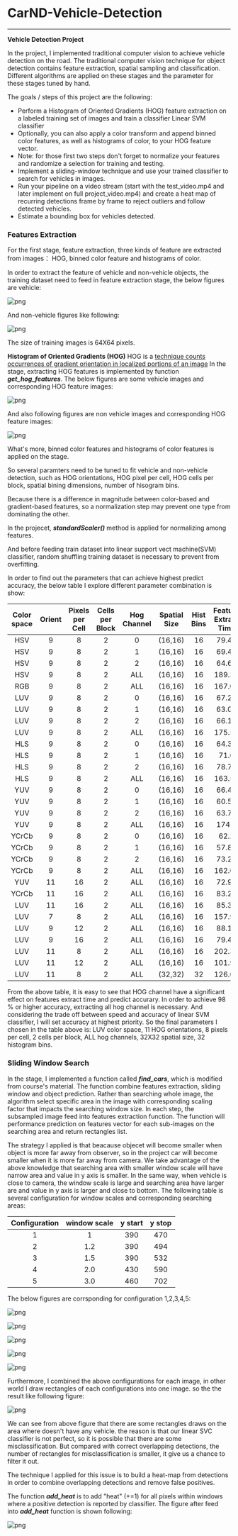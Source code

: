 # CarND-Vehicle-Detection


---

**Vehicle Detection Project**

In the project, I implemented traditional computer vision to achieve vehicle detection on the road. The traditional computer vision technique for object
detection contains feature extraction, spatial sampling and classification. Different algorithms are applied on these stages and the parameter
for these stages tuned by hand.

The goals / steps of this project are the following:

* Perform a Histogram of Oriented Gradients (HOG) feature extraction on a labeled training set of images and train a classifier Linear SVM classifier
* Optionally, you can also apply a color transform and append binned color features, as well as histograms of color, to your HOG feature vector. 
* Note: for those first two steps don't forget to normalize your features and randomize a selection for training and testing.
* Implement a sliding-window technique and use your trained classifier to search for vehicles in images.
* Run your pipeline on a video stream (start with the test_video.mp4 and later implement on full project_video.mp4) and create a heat map of recurring detections frame by frame to reject outliers and follow detected vehicles.
* Estimate a bounding box for vehicles detected.



### Features Extraction 

For the first stage, feature extraction, three kinds of feature are extracted from images： HOG, binned color feature and histograms of color.

In order to extract the feature of vehicle and non-vehicle objects, the training dataset need to feed in feature extraction stage, the below figures are vehicle:

![png](Figures/Vehicle_examples.png)

And non-vehicle figures like following:

![png](Figures/non_Vehicle_examples.png)

The size of training images is 64X64 pixels. 

**Histogram of Oriented Gradients (HOG)**
HOG is a [technique counts occurrences of gradient orientation in localized portions of an image](https://en.wikipedia.org/wiki/Histogram_of_oriented_gradients)
In the stage, extracting HOG features is implemented by function **_get_hog_features_**. The below figures are some vehicle images and corresponding HOG feature images:

![png](Figures/Vehicle_hog.png)

And also following figures are non vehicle images and corresponding HOG feature images:

![png](Figures/non_Vehicle_hog.png)

What's more, binned color features and histograms of color features is applied on the stage. 

So several paramters need to be tuned to fit vehicle and non-vehicle detection, such as HOG orientations, HOG pixel per cell, HOG cells per block, spatial bining dimensions, number of hisogram bins. 

Because there is a difference in magnitude between color-based and gradient-based features, so a normalization step may prevent one type from dominating the other. 

In the projecet, **_standardScaler()_** method is applied for normalizing among features.

And before feeding train dataset into linear support vect machine(SVM) classifier, random shuffling training dataset is necessary to prevent from overfitting.

In order to find out the parameters that can achieve highest predict accuracy, the below table I explore different parameter combination is show:

|Color space|Orient|Pixels per Cell|Cells per Block|Hog Channel|Spatial Size|Hist Bins|Feature Extract Time|Train Time|Accuracy|
|:---------:|:-----:|:-----------:|:-------------:|:---------:|:----------:|:-------:|:------------------:|:------:|:---------:|
| HSV   |   9 |  8  |   2  | 0  | (16,16) | 16  |79.47|12.55|95.16|
| HSV   |   9 |  8  |   2  | 1  | (16,16) | 16  |69.47|10.31|96.42|
| HSV   |   9 |  8  |   2  | 2  | (16,16) | 16  |64.69|13.54|96.03|
| HSV   |   9 |  8  |   2  | ALL| (16,16) | 16  |189.34|23.78|97.49|
| RGB   |   9 |  8  |   2  | ALL| (16,16) | 16  |167.07|40,72|95.41|
| LUV   |   9 |  8  |   2  | 0  | (16,16) | 16  |67.25|11.6|96.11|
| LUV   |   9 |  8  |   2  | 1  | (16,16) | 16  |63.09|13.84|96.65|
| LUV   |   9 |  8  |   2  | 2  | (16,16) | 16  |66.19|16.57|95.52|
| LUV   |   9 |  8  |   2  | ALL| (16,16) | 16  |175.58|26.49|97.78|
| HLS   |   9 |  8  |   2  | 0  | (16,16) | 16  |64.36|12.31|95.5|
| HLS   |   9 |  8  |   2  | 1  | (16,16) | 16  |71.6|11.65|96.09|
| HLS   |   9 |  8  |   2  | 2  | (16,16) | 16  |78.79|11.92|95.05|
| HLS   |   9 |  8  |   2  | ALL| (16,16) | 16  |163.53|32.34|97.38|
| YUV   |   9 |  8  |   2  | 0  | (16,16) | 16  |66.41|15.66|95.5|
| YUV   |   9 |  8  |   2  | 1  | (16,16) | 16  |60.54|12.85|95.78|
| YUV   |   9 |  8  |   2  | 2  | (16,16) | 16  |63.72|17.4|93.38|
| YUV   |   9 |  8  |   2  | ALL| (16,16) | 16  |174.7|32.4|97.72|
| YCrCb |   9 |  8  |   2  | 0  | (16,16) | 16  |62.2|15.51|95.38|
| YCrCb |   9 |  8  |   2  | 1  | (16,16) | 16  |57.88|12.58|95.75|
| YCrCb |   9 |  8  |   2  | 2  | (16,16) | 16  |73.25|15.41|94.14|
| YCrCb |   9 |  8  |   2  | ALL| (16,16) | 16  |162.03|27.14|97.89|
| YUV   |  11 |  16 |   2  | ALL| (16,16) | 16  |72.99|7.03|97.72|
| YCrCb |  11 |  16 |   2  | ALL| (16,16) | 16  |83.25|8.17|97.75|
| LUV   |  11 |  16 |   2  | ALL| (16,16) | 16  |85.34|6.38|98.28|
| LUV   |   7 |  8  |   2  | ALL| (16,16) | 16  |157.97|22.79|98.23|
| LUV   |   9 |  12 |   2  | ALL| (16,16) | 16  |88.15|11.23|98.09|
| LUV   |   9 |  16 |   2  | ALL| (16,16) | 16  |79.45|5.48|97.8|
| LUV   |  11 |  8  |   2  | ALL| (16,16) | 16  |202.36|35.89|98.24|
| LUV   |  11 |  12 |   2  | ALL| (16,16) | 16  |101.96|10.62|98.17|
| LUV   |  11 |  8  |   2  | ALL| (32,32) | 32  |126.02|33.7|98.4|

From the above table, it is easy to see that HOG channel have a significant effect on features extract time and predict accurary. In order to achieve 98 % or higher accuracy, extracting all hog channel is necessary. 
And considering the trade off between speed and accuracy of linear SVM classifier, I will set accuracy at highest priority. 
So the final parameters I chosen in the table above is: LUV color space, 11 HOG orientations, 8 pixels per cell, 2 cells per block, ALL hog channels, 32X32 spatial size, 32 histogram bins. 


### Sliding Window Search
In the stage, I implemented a function called **_find_cars_**, which is modified from course's material. The function combine features extraction, sliding window and object prediction. Rather than searching whole image, the algorithm select specific area in the image with corresponding scaling factor that impacts the searching window size. In each step, the subsampled image feed into features extraction function. The function will performance prediction on features vector for each sub-images on the searching area and return rectangles list. 

The strategy I applied is that beacause objecet will become smaller when object is more far away from observer, so in the project car will become smaller when it is more far away from camera. We take advantage of the above knowledge that searching area with smaller window scale will have narrow area and value in y axis is smaller. In the same way, when vehicle is close to camera, the window scale is large and searching area have larger are and value in y axis is larger and close to bottom. 
The following table is several configuration for window scales and corresponding searching areas:

| Configuration |window scale | y start |  y stop |
|:-------------:|:-----------:|:-------:|:-------:|
|        1      |       1     |    390  |   470  |
|        2      |      1.2    |    390  |   494  |
|        3      |      1.5    |    390  |   532  |
|        4      |      2.0    |    430  |   590  |
|        5      |      3.0    |    460  |   702  |

The below figures are corrsponding for configuration 1,2,3,4,5:

![png](Figures/searching_image_1.png)

![png](Figures/searching_image_1.2.png)

![png](Figures/searching_image_1.5.png)

![png](Figures/searching_image_2.png)

![png](Figures/searching_image_3.png)



Furthermore, I combined the above configurations for each image, in other world I draw rectangles of each configurations into one image. so the the result like following figure:

![png](Figures/searching_image_com.png)

We can see from above figure that there are some rectangles draws on the area where doesn't have any vehicle. the reason is that our linear SVC classifier is not perfect, so it is possible that there are some misclassification. But compared with correct overlapping detections, the number of rectangles for misclassification is smaller, it give us a chance to filter it out. 

The technique I applied for this issue is to build a heat-map from detections in order to combine overlapping detections and remove false positives.

The function **_add_heat_** is to add "heat" (+=1) for all pixels within windows where a positive detection is reported by classifier. The figure after feed into **_add_heat_** function is shown following:

![png](Figures/heat_map.png)



